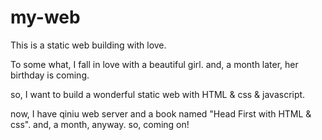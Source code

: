 # my-web
This is a static web building with love.   

To some what, I fall in love with a beautiful girl.
and, a month later, her birthday is coming.

so, I want to build a wonderful static web with HTML & css & javascript.

now, I have qiniu web server and  a book named "Head First with HTML & css".
and, a month, anyway.
so, coming on!
